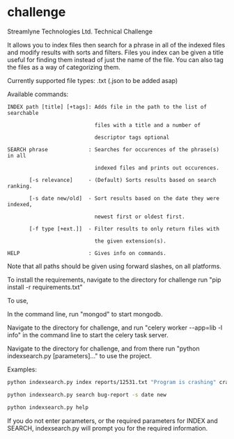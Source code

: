 challenge
=========

Streamlyne Technologies Ltd. Technical Challenge

It allows you to index files then search for a phrase in all of the indexed files and modify results with sorts and filters.
Files you index can be given a title useful for finding them instead of just the name of the file.
You can also tag the files as a way of categorizing them.

Currently supported file types: .txt (.json to be added asap)

Available commands:

    INDEX path [title] [+tags]: Adds file in the path to the list of searchable
  
                                files with a title and a number of
                              
                                descriptor tags optional
                              
    SEARCH phrase             : Searches for occurences of the phrase(s) in all
  
                                indexed files and prints out occurences.
                              
           [-s relevance]     - (Default) Sorts results based on search ranking.
         
           [-s date new/old]  - Sort results based on the date they were indexed,
         
                                newest first or oldest first.
                              
           [-f type [+ext.]]  - Filter results to only return files with
         
                                the given extension(s).
                              
    HELP                      : Gives info on commands.
  

Note that all paths should be given using forward slashes, on all platforms.

To install the requirements, navigate to the directory for challenge run "pip install -r requirements.txt"

To use,

In the command line, run "mongod" to start mongodb.

Navigate to the directory for challenge, and run "celery worker --app=lib -l info" in the command line to start the celery task server.

Navigate to the directory for challenge, and from there run "python indexsearch.py [parameters]..." to use the project.

Examples:

```bash
python indexsearch.py index reports/12531.txt "Program is crashing" crash critical bug-report
```

```bash
python indexsearch.py search bug-report -s date new
```

```bash
python indexsearch.py help
```

If you do not enter parameters, or the required parameters for INDEX and SEARCH, indexsearch.py will prompt you for the required information.
